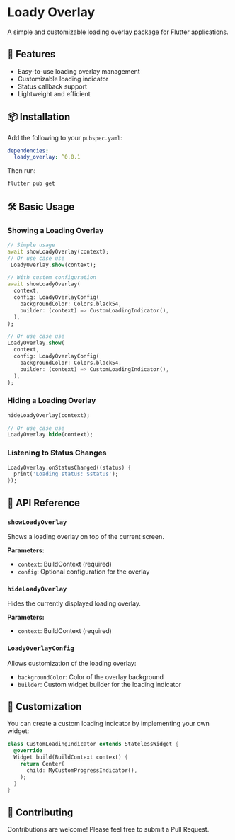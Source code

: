 # Loady Overlay

A simple and customizable loading overlay package for Flutter applications.

## 🚀 Features

- Easy-to-use loading overlay management
- Customizable loading indicator
- Status callback support
- Lightweight and efficient

## 📦 Installation

Add the following to your `pubspec.yaml`:

```yaml
dependencies:
  loady_overlay: ^0.0.1
```

Then run:

```bash
flutter pub get
```

## 🛠️ Basic Usage

### Showing a Loading Overlay

```dart
// Simple usage
await showLoadyOverlay(context);
// Or use case use
 LoadyOverlay.show(context);

// With custom configuration
await showLoadyOverlay(
  context,
  config: LoadyOverlayConfig(
    backgroundColor: Colors.black54,
    builder: (context) => CustomLoadingIndicator(),
  ),
);

// Or use case use
LoadyOverlay.show(
  context,
  config: LoadyOverlayConfig(
    backgroundColor: Colors.black54,
    builder: (context) => CustomLoadingIndicator(),
  ),
);
```

### Hiding a Loading Overlay

```dart
hideLoadyOverlay(context);

// Or use case use
LoadyOverlay.hide(context);
```

### Listening to Status Changes

```dart
LoadyOverlay.onStatusChanged((status) {
  print('Loading status: $status');
});
```

## 📝 API Reference

### `showLoadyOverlay`

Shows a loading overlay on top of the current screen.

**Parameters:**

- `context`: BuildContext (required)
- `config`: Optional configuration for the overlay

### `hideLoadyOverlay`

Hides the currently displayed loading overlay.

**Parameters:**

- `context`: BuildContext (required)

### `LoadyOverlayConfig`

Allows customization of the loading overlay:

- `backgroundColor`: Color of the overlay background
- `builder`: Custom widget builder for the loading indicator

## 🎨 Customization

You can create a custom loading indicator by implementing your own widget:

```dart
class CustomLoadingIndicator extends StatelessWidget {
  @override
  Widget build(BuildContext context) {
    return Center(
      child: MyCustomProgressIndicator(),
    );
  }
}
```

## 🤝 Contributing

Contributions are welcome! Please feel free to submit a Pull Request.
